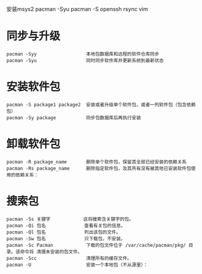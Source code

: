 安装msys2
pacman -Syu
pacman -S openssh rsync vim
# 同步与升级
    pacman -Syy                  本地包数据库和远程的软件仓库同步
    pacman -Syu                  同时同步软件库并更新系统到最新状态
# 安装软件包
    pacman -S package1 package2  安装或者升级单个软件包，或者一列软件包（包含依赖包）
    pacman -Sy package           同步包数据库后再执行安装
 # 卸载软件包
    pacman -R package_name       删除单个软件包，保留其全部已经安装的依赖关系
    pacman -Rs package_name      删除指定软件包，及其所有没有被其他已安装软件包使用的依赖关系：
# 搜索包
    pacman -Ss 关键字            这将搜索含关键字的包。
    pacman -Qi 包名              查看有关包的信息。
    pacman -Ql 包名              列出该包的文件。
    pacman -Sw 包名              只下载包，不安装。
    pacman -Sc Pacman            下载的包文件位于 /var/cache/pacman/pkg/ 目录。该命令将 清理未安装的包文件。
    pacman -Scc                  清理所有的缓存文件。
    pacman -U                    安装一个本地包（不从源里）：
